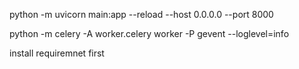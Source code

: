 python -m uvicorn main:app --reload --host 0.0.0.0 --port 8000

python -m celery -A worker.celery worker -P gevent --loglevel=info

install requiremnet first

